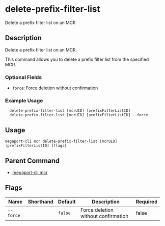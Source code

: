 # delete-prefix-filter-list

Delete a prefix filter list on an MCR

## Description

Delete a prefix filter list on an MCR.

This command allows you to delete a prefix filter list from the specified MCR.

### Optional Fields
  - `force`: Force deletion without confirmation

### Example Usage

```
  delete-prefix-filter-list [mcrUID] [prefixFilterListID]
  delete-prefix-filter-list [mcrUID] [prefixFilterListID] --force
```


## Usage

```
megaport-cli mcr delete-prefix-filter-list [mcrUID] [prefixFilterListID] [flags]
```



## Parent Command

* [megaport-cli mcr](megaport-cli_mcr.md)




## Flags

| Name | Shorthand | Default | Description | Required |
|------|-----------|---------|-------------|----------|
| `--force` |  | `false` | Force deletion without confirmation | false |



